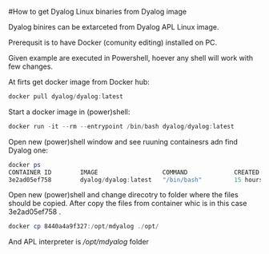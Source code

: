 #How to get Dyalog Linux binaries from Dyalog image

Dyalog binires can be extarceted  from Dyalog APL Linux image.

Prerequsit is to have Docker (comunity editing) installed on PC.

Given example are executed in Powershell, hoever any shell will work with few changes.

At firts get docker image from Docker hub:

```powershell
docker pull dyalog/dyalog:latest
```

Start a docker image in (power)shell:
```powershell
docker run -it --rm --entrypoint /bin/bash dyalog/dyalog:latest
```

Open new (power)shell window and see ruuning containesrs adn find Dyalog one:

```powershell
docker ps
CONTAINER ID        IMAGE                  COMMAND             CREATED             STATUS              PORTS               NAMES
3e2ad05ef758        dyalog/dyalog:latest   "/bin/bash"         15 hours ago        Up 15 hours         4502/tcp            dyalog-image-bash
```

Open new (power)shell and change direcotry to folder where the files should be copied. After copy the files from container whic is in this case 3e2ad05ef758 .

```powershell
docker cp 8440a4a9f327:/opt/mdyalog ./opt/
```
And APL interpreter is */opt/mdyalog* folder